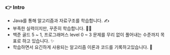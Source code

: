 ### 👉 Intro

+ Java를 통해 알고리즘과 자료구조를 학습합니다. ✍
+ 부족한 실력이지만, 꾸준히 학습합니다. 🏃‍♂️
+ 백준 골드 5 ~ 1, 프로그래머스 level 0 ~ 3 문제를 무리 없이 풀어내는 수준까지 목표로 하고 있습니다. ✨
+ 학습하면서 요긴하게 사용되는 알고리즘 이론과 코드를 기록하고있습니다. 📜
